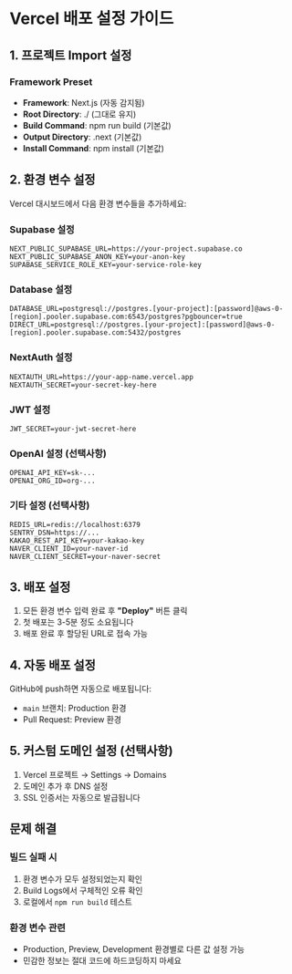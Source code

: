 # Vercel 배포 설정 가이드

## 1. 프로젝트 Import 설정

### Framework Preset
- **Framework**: Next.js (자동 감지됨)
- **Root Directory**: ./ (그대로 유지)
- **Build Command**: npm run build (기본값)
- **Output Directory**: .next (기본값)
- **Install Command**: npm install (기본값)

## 2. 환경 변수 설정

Vercel 대시보드에서 다음 환경 변수들을 추가하세요:

### Supabase 설정
```
NEXT_PUBLIC_SUPABASE_URL=https://your-project.supabase.co
NEXT_PUBLIC_SUPABASE_ANON_KEY=your-anon-key
SUPABASE_SERVICE_ROLE_KEY=your-service-role-key
```

### Database 설정
```
DATABASE_URL=postgresql://postgres.[your-project]:[password]@aws-0-[region].pooler.supabase.com:6543/postgres?pgbouncer=true
DIRECT_URL=postgresql://postgres.[your-project]:[password]@aws-0-[region].pooler.supabase.com:5432/postgres
```

### NextAuth 설정
```
NEXTAUTH_URL=https://your-app-name.vercel.app
NEXTAUTH_SECRET=your-secret-key-here
```

### JWT 설정
```
JWT_SECRET=your-jwt-secret-here
```

### OpenAI 설정 (선택사항)
```
OPENAI_API_KEY=sk-...
OPENAI_ORG_ID=org-...
```

### 기타 설정 (선택사항)
```
REDIS_URL=redis://localhost:6379
SENTRY_DSN=https://...
KAKAO_REST_API_KEY=your-kakao-key
NAVER_CLIENT_ID=your-naver-id
NAVER_CLIENT_SECRET=your-naver-secret
```

## 3. 배포 설정

1. 모든 환경 변수 입력 완료 후 **"Deploy"** 버튼 클릭
2. 첫 배포는 3-5분 정도 소요됩니다
3. 배포 완료 후 할당된 URL로 접속 가능

## 4. 자동 배포 설정

GitHub에 push하면 자동으로 배포됩니다:
- `main` 브랜치: Production 환경
- Pull Request: Preview 환경

## 5. 커스텀 도메인 설정 (선택사항)

1. Vercel 프로젝트 → Settings → Domains
2. 도메인 추가 후 DNS 설정
3. SSL 인증서는 자동으로 발급됩니다

## 문제 해결

### 빌드 실패 시
1. 환경 변수가 모두 설정되었는지 확인
2. Build Logs에서 구체적인 오류 확인
3. 로컬에서 `npm run build` 테스트

### 환경 변수 관련
- Production, Preview, Development 환경별로 다른 값 설정 가능
- 민감한 정보는 절대 코드에 하드코딩하지 마세요